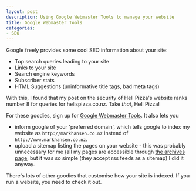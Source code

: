 ```yaml
---
layout: post
description: Using Google Webmaster Tools to manage your website
title: Google Webmaster Tools
categories:
- SEO
---
```


Google freely provides some cool SEO information about your site:

- Top search queries leading to your site
- Links to your site
- Search engine keywords
- Subscriber stats
- HTML Suggestions (uninformative title tags, bad meta tags)

With this, I found that my post on the security of Hell Pizza's website ranks
number 8 for queries for hellspizza.co.nz. Take *that*, Hell Pizza!

For these goodies, sign up for 
[Google Webmaster Tools](https://www.google.com/webmasters/tools/). It also
lets you 

- inform google of your 'preferred domain', which tells google to index my
  website as `http://markhansen.co.nz` instead of
  `http://www.markhansen.co.nz`.
- upload a sitemap listing the pages on your website - this was probably
  unnecessary for me (all my pages are accessible through 
  [the archives page](/archive.html), but it was so simple (they accept rss
  feeds as a sitemap) I did it anyway.

There's lots of other goodies that customise how your site is indexed. If you
run a website, you need to check it out.
